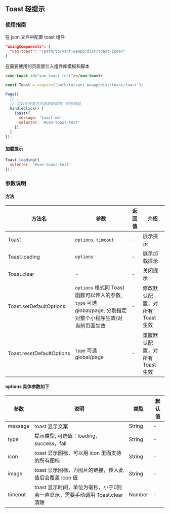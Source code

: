 ## Toast 轻提示

### 使用指南
在 json 文件中配置 toast 组件
```json
"usingComponents": {
  "van-toast": "/path/to/vant-weapp/dist/toast/index"
}
```

在需要使用的页面里引入组件库模板和脚本
```html
<van-toast id="van-toast-test"></van-toast>
```
```js
const Toast = require('path/to/vant-weapp/dist/toast/toast');

Page({
  // ...
  // 可以在任意方法里直接调用，即可唤起
  handleClick() {
    Toast({
      message: 'toast me',
      selector: '#van-toast-test'
    });
  }
});
```

#### 加载提示
```js
Toast.loading({
  selector: '#van-toast-test'
});
```

### 参数说明

#### 方法
| 方法名       | 参数      | 返回值       | 介绍       |
|-----------|-----------|-----------|-------------|
| Toast | `options`, `timeout` | - | 展示提示 |
| Toast.loading | `options` | - | 展示加载提示 |
| Toast.clear | - | - | 关闭提示 |
| Toast.setDefaultOptions | `options` 格式同 Toast 函数可以传入的参数, `type` 可选 global/page, 分别指定对整个小程序生效/对当前页面生效 | - | 修改默认配置，对所有 Toast 生效 |
| Toast.resetDefaultOptions | `type` 可选 global/page | - | 重置默认配置，对所有 Toast 生效 |

#### options 具体参数如下
| 参数       | 说明      | 类型       | 默认值       |
|-----------|-----------|-----------|-------------|
| message | toast 显示文案 | String | - |
| type | 提示类型, 可选值：loading，success，fail | String | - |
| icon | toast 显示图标，可以用 icon 里面支持的所有图标	 | String | - |
| image | toast 显示图标，为图片的链接，传入此值后会覆盖 icon 值 | String | - |
| timeout | toast 显示时间，单位为毫秒，小于0则会一直显示，需要手动调用 Toast.clear 清除 | Number | - |
